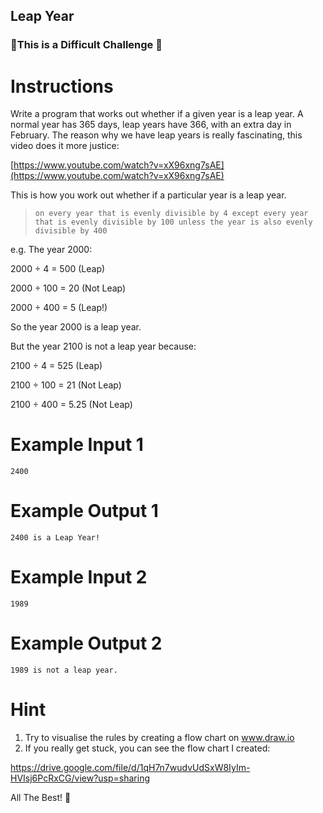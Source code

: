 ## Leap Year

### 💪This is a Difficult Challenge 💪

# Instructions

Write a program that works out whether if a given year is a leap year. A normal year has 365 days, leap years have 366, with an extra day in February. The reason why we have leap years is really fascinating, this video does it more justice:

[https://www.youtube.com/watch?v=xX96xng7sAE](https://www.youtube.com/watch?v=xX96xng7sAE)

This is how you work out whether if a particular year is a leap year. 

> `on every year that is evenly divisible by 4
>   except every year that is evenly divisible by 100
>     unless the year is also evenly divisible by 400`

e.g. The year 2000:

2000 ÷ 4 = 500 (Leap)

2000 ÷ 100 = 20 (Not Leap)

2000 ÷ 400 = 5 (Leap!)

So the year 2000 is a leap year.

But the year 2100 is not a leap year because:

2100 ÷  4 = 525 (Leap)

2100 ÷ 100 = 21 (Not Leap)

2100 ÷ 400 = 5.25 (Not Leap)

# Example Input 1

```
2400
```

# Example Output 1

```
2400 is a Leap Year!
```

# Example Input 2

```
1989
```

# Example Output 2

```
1989 is not a leap year.
```

# Hint

1. Try to visualise the rules by creating a flow chart on www.draw.io
2. If you really get stuck, you can see the flow chart I created: 

https://drive.google.com/file/d/1qH7n7wudvUdSxW8IyIm-HVIsj6PcRxCG/view?usp=sharing

All The Best! 🤜
